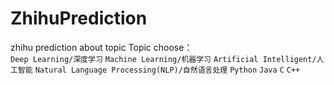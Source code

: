 # ZhihuPrediction
zhihu prediction about topic
Topic choose：  
`Deep Learning/深度学习` 
`Machine Learning/机器学习` 
`Artificial Intelligent/人工智能` 
`Natural Language Processing(NLP)/自然语言处理` 
`Python` 
`Java` 
`C` 
`C++` 

